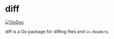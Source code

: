 # diff

[![GoDoc](https://godoc.org/github.com/cespare/diff?status.svg)](https://godoc.org/github.com/cespare/diff)

diff is a Go package for diffing files and `io.Reader`s.
